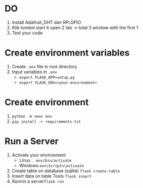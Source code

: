 # DO

1. Install Adafruit_DHT dan RPi.GPIO
2. Klik tombol start it open 2 tab -> total 3 window with the first 1
3. Test your code

# Create environment variables

1. Create `.env` file in root directory
2. Input variables in `.env`
   - `export FLASK_APP=setup.py`
   - `export FLASK_ENV=<your-environment>`

# Create environment

1. `python -m venv env`
2. `pip install -r requirements.txt`

# Run a Server

1. Activate your environment
   - Linux `. env/bin/activate`
   - Windows `env\Scripts\activate`
2. Create table on database (sqlite) `flask create-table`
3. Insert data on table Tools `flask insert`
4. Runnin a server`flask run`
